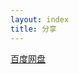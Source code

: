 ```yaml
---
layout: index
title: 分享
---
```


[百度网盘](http://pan.baidu.com/share/link?shareid=400997&uk=3926801338)
